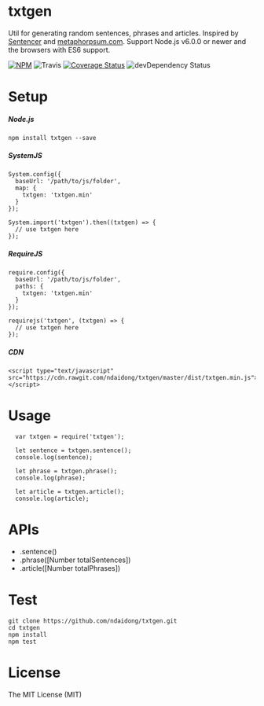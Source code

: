 # txtgen
Util for generating random sentences, phrases and articles. Inspired by [Sentencer](https://github.com/kylestetz/Sentencer) and [metaphorpsum.com](http://metaphorpsum.com/). Support Node.js v6.0.0 or newer and the browsers with ES6 support.

[![NPM](https://badge.fury.io/js/txtgen.svg)](https://badge.fury.io/js/txtgen)
![Travis](https://travis-ci.org/ndaidong/txtgen.svg?branch=master)
[![Coverage Status](https://coveralls.io/repos/github/ndaidong/txtgen/badge.svg?branch=master&noop)](https://coveralls.io/github/ndaidong/txtgen?branch=master)
![devDependency Status](https://david-dm.org/ndaidong/txtgen.svg)

# Setup

##### Node.js

```
npm install txtgen --save
```

##### SystemJS

```
System.config({
  baseUrl: '/path/to/js/folder',
  map: {
    txtgen: 'txtgen.min'
  }
});

System.import('txtgen').then((txtgen) => {
  // use txtgen here
});
```

##### RequireJS

```
require.config({
  baseUrl: '/path/to/js/folder',
  paths: {
    txtgen: 'txtgen.min'
  }
});

requirejs('txtgen', (txtgen) => {
  // use txtgen here
});

```


##### CDN

```
<script type="text/javascript" src="https://cdn.rawgit.com/ndaidong/txtgen/master/dist/txtgen.min.js"></script>
```

# Usage

```
  var txtgen = require('txtgen');

  let sentence = txtgen.sentence();
  console.log(sentence);

  let phrase = txtgen.phrase();
  console.log(phrase);

  let article = txtgen.article();
  console.log(article);
```

# APIs

 - .sentence()
 - .phrase([Number totalSentences])
 - .article([Number totalPhrases])

# Test

```
git clone https://github.com/ndaidong/txtgen.git
cd txtgen
npm install
npm test
```

# License

The MIT License (MIT)
